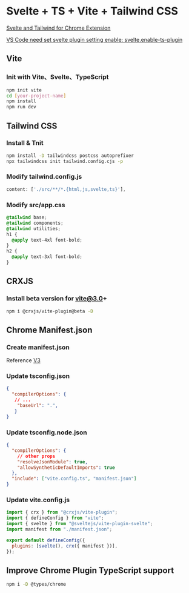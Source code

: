 # Svelte + TS + Vite + Tailwind CSS

[Svelte and Tailwind for Chrome Extension](https://carlogino.com/blog/svelte-chromium-extension)

[VS Code need set svelte plugin setting enable: svelte.enable-ts-plugin](https://github.com/sveltejs/language-tools/tree/master/packages/svelte-vscode#svelteenable-ts-plugin)

## Vite

### Init with Vite、Svelte、TypeScript

```bash
npm init vite
cd [your-project-name]
npm install
npm run dev
```

## Tailwind CSS

### Install & Tnit

```bash
npm install -D tailwindcss postcss autoprefixer
npx tailwindcss init tailwind.config.cjs -p
```

### Modify tailwind.config.js

```js
content: ['./src/**/*.{html,js,svelte,ts}'],
```

### Modify src/app.css

```css
@tailwind base;
@tailwind components;
@tailwind utilities;
h1 {
  @apply text-4xl font-bold;
}
h2 {
  @apply text-3xl font-bold;
}
```

## CRXJS

### Install beta version for vite@3.0+

```bash
npm i @crxjs/vite-plugin@beta -D
```

## Chrome Manifest.json

### Create manifest.json

Reference
[V3](https://developer.chrome.com/docs/extensions/mv3/intro/)

### Update tsconfig.json

```json
{
  "compilerOptions": {
   // ...
    "baseUrl": ".",
   }
}
```

### Update tsconfig.node.json

```json
{
  "compilerOptions": {
    // other props
    "resolveJsonModule": true,
    "allowSyntheticDefaultImports": true
  },
  "include": ["vite.config.ts", "manifest.json"]
}
```

### Update vite.config.js

```js
import { crx } from "@crxjs/vite-plugin";
import { defineConfig } from "vite";
import { svelte } from "@sveltejs/vite-plugin-svelte";
import manifest from "./manifest.json";

export default defineConfig({
  plugins: [svelte(), crx({ manifest })],
});
```

## Improve Chrome Plugin TypeScript support

```bash
npm i -D @types/chrome
```

